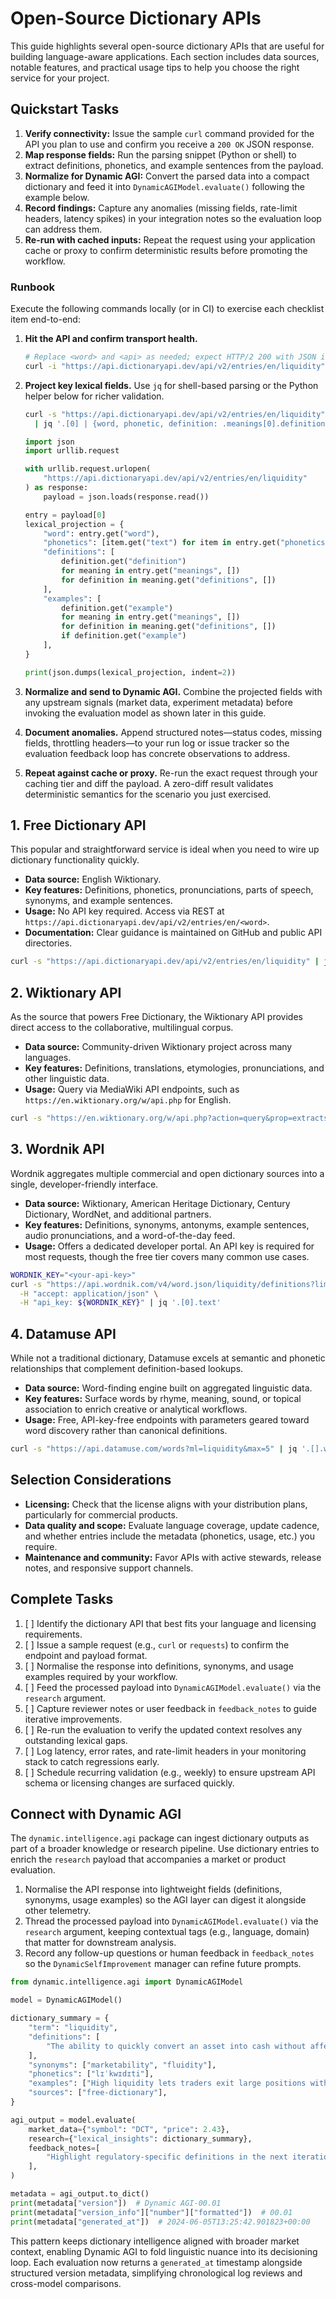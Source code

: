 # Open-Source Dictionary APIs

This guide highlights several open-source dictionary APIs that are useful for
building language-aware applications. Each section includes data sources,
notable features, and practical usage tips to help you choose the right service
for your project.

## Quickstart Tasks

1. **Verify connectivity:** Issue the sample `curl` command provided for the API
   you plan to use and confirm you receive a `200 OK` JSON response.
2. **Map response fields:** Run the parsing snippet (Python or shell) to extract
   definitions, phonetics, and example sentences from the payload.
3. **Normalize for Dynamic AGI:** Convert the parsed data into a compact
   dictionary and feed it into `DynamicAGIModel.evaluate()` following the
   example below.
4. **Record findings:** Capture any anomalies (missing fields, rate-limit
   headers, latency spikes) in your integration notes so the evaluation loop can
   address them.
5. **Re-run with cached inputs:** Repeat the request using your application
   cache or proxy to confirm deterministic results before promoting the
   workflow.

### Runbook

Execute the following commands locally (or in CI) to exercise each checklist
item end-to-end:

1. **Hit the API and confirm transport health.**

   ```bash
   # Replace <word> and <api> as needed; expect HTTP/2 200 with JSON in the body.
   curl -i "https://api.dictionaryapi.dev/api/v2/entries/en/liquidity" | head -n 5
   ```

2. **Project key lexical fields.** Use `jq` for shell-based parsing or the
   Python helper below for richer validation.

   ```bash
   curl -s "https://api.dictionaryapi.dev/api/v2/entries/en/liquidity" \
     | jq '.[0] | {word, phonetic, definition: .meanings[0].definitions[0].definition}'
   ```

   ```python
   import json
   import urllib.request

   with urllib.request.urlopen(
       "https://api.dictionaryapi.dev/api/v2/entries/en/liquidity"
   ) as response:
       payload = json.loads(response.read())

   entry = payload[0]
   lexical_projection = {
       "word": entry.get("word"),
       "phonetics": [item.get("text") for item in entry.get("phonetics", []) if item.get("text")],
       "definitions": [
           definition.get("definition")
           for meaning in entry.get("meanings", [])
           for definition in meaning.get("definitions", [])
       ],
       "examples": [
           definition.get("example")
           for meaning in entry.get("meanings", [])
           for definition in meaning.get("definitions", [])
           if definition.get("example")
       ],
   }

   print(json.dumps(lexical_projection, indent=2))
   ```

3. **Normalize and send to Dynamic AGI.** Combine the projected fields with any
   upstream signals (market data, experiment metadata) before invoking the
   evaluation model as shown later in this guide.

4. **Document anomalies.** Append structured notes—status codes, missing fields,
   throttling headers—to your run log or issue tracker so the evaluation
   feedback loop has concrete observations to address.

5. **Repeat against cache or proxy.** Re-run the exact request through your
   caching tier and diff the payload. A zero-diff result validates deterministic
   semantics for the scenario you just exercised.

## 1. Free Dictionary API

This popular and straightforward service is ideal when you need to wire up
dictionary functionality quickly.

- **Data source:** English Wiktionary.
- **Key features:** Definitions, phonetics, pronunciations, parts of speech,
  synonyms, and example sentences.
- **Usage:** No API key required. Access via REST at
  `https://api.dictionaryapi.dev/api/v2/entries/en/<word>`.
- **Documentation:** Clear guidance is maintained on GitHub and public API
  directories.

```bash
curl -s "https://api.dictionaryapi.dev/api/v2/entries/en/liquidity" | jq '.[0].meanings[0].definitions[0].definition'
```

## 2. Wiktionary API

As the source that powers Free Dictionary, the Wiktionary API provides direct
access to the collaborative, multilingual corpus.

- **Data source:** Community-driven Wiktionary project across many languages.
- **Key features:** Definitions, translations, etymologies, pronunciations, and
  other linguistic data.
- **Usage:** Query via MediaWiki API endpoints, such as
  `https://en.wiktionary.org/w/api.php` for English.

```bash
curl -s "https://en.wiktionary.org/w/api.php?action=query&prop=extracts&format=json&titles=liquidity" | jq '.query.pages[] | .title, .extract'
```

## 3. Wordnik API

Wordnik aggregates multiple commercial and open dictionary sources into a
single, developer-friendly interface.

- **Data source:** Wiktionary, American Heritage Dictionary, Century Dictionary,
  WordNet, and additional partners.
- **Key features:** Definitions, synonyms, antonyms, example sentences, audio
  pronunciations, and a word-of-the-day feed.
- **Usage:** Offers a dedicated developer portal. An API key is required for
  most requests, though the free tier covers many common use cases.

```bash
WORDNIK_KEY="<your-api-key>"
curl -s "https://api.wordnik.com/v4/word.json/liquidity/definitions?limit=1&includeRelated=false&sourceDictionaries=ahd" \
  -H "accept: application/json" \
  -H "api_key: ${WORDNIK_KEY}" | jq '.[0].text'
```

## 4. Datamuse API

While not a traditional dictionary, Datamuse excels at semantic and phonetic
relationships that complement definition-based lookups.

- **Data source:** Word-finding engine built on aggregated linguistic data.
- **Key features:** Surface words by rhyme, meaning, sound, or topical
  association to enrich creative or analytical workflows.
- **Usage:** Free, API-key-free endpoints with parameters geared toward word
  discovery rather than canonical definitions.

```bash
curl -s "https://api.datamuse.com/words?ml=liquidity&max=5" | jq '.[].word'
```

## Selection Considerations

- **Licensing:** Check that the license aligns with your distribution plans,
  particularly for commercial products.
- **Data quality and scope:** Evaluate language coverage, update cadence, and
  whether entries include the metadata (phonetics, usage, etc.) you require.
- **Maintenance and community:** Favor APIs with active stewards, release notes,
  and responsive support channels.

## Complete Tasks

1. [ ] Identify the dictionary API that best fits your language and licensing
       requirements.
2. [ ] Issue a sample request (e.g., `curl` or `requests`) to confirm the
       endpoint and payload format.
3. [ ] Normalise the response into definitions, synonyms, and usage examples
       required by your workflow.
4. [ ] Feed the processed payload into `DynamicAGIModel.evaluate()` via the
       `research` argument.
5. [ ] Capture reviewer notes or user feedback in `feedback_notes` to guide
       iterative improvements.
6. [ ] Re-run the evaluation to verify the updated context resolves any
       outstanding lexical gaps.
7. [ ] Log latency, error rates, and rate-limit headers in your monitoring stack
       to catch regressions early.
8. [ ] Schedule recurring validation (e.g., weekly) to ensure upstream API
       schema or licensing changes are surfaced quickly.

## Connect with Dynamic AGI

The `dynamic.intelligence.agi` package can ingest dictionary outputs as part of a broader
knowledge or research pipeline. Use dictionary entries to enrich the `research`
payload that accompanies a market or product evaluation.

1. Normalise the API response into lightweight fields (definitions, synonyms,
   usage examples) so the AGI layer can digest it alongside other telemetry.
2. Thread the processed payload into `DynamicAGIModel.evaluate()` via the
   `research` argument, keeping contextual tags (e.g., language, domain) that
   matter for downstream analysis.
3. Record any follow-up questions or human feedback in `feedback_notes` so the
   `DynamicSelfImprovement` manager can refine future prompts.

```python
from dynamic.intelligence.agi import DynamicAGIModel

model = DynamicAGIModel()

dictionary_summary = {
    "term": "liquidity",
    "definitions": [
        "The ability to quickly convert an asset into cash without affecting the price."
    ],
    "synonyms": ["marketability", "fluidity"],
    "phonetics": ["lɪˈkwɪdɪti"],
    "examples": ["High liquidity lets traders exit large positions without moving the market."],
    "sources": ["free-dictionary"],
}

agi_output = model.evaluate(
    market_data={"symbol": "DCT", "price": 2.43},
    research={"lexical_insights": dictionary_summary},
    feedback_notes=[
        "Highlight regulatory-specific definitions in the next iteration."
    ],
)

metadata = agi_output.to_dict()
print(metadata["version"])  # Dynamic AGI-00.01
print(metadata["version_info"]["number"]["formatted"])  # 00.01
print(metadata["generated_at"])  # 2024-06-05T13:25:42.901823+00:00
```

This pattern keeps dictionary intelligence aligned with broader market context,
enabling Dynamic AGI to fold linguistic nuance into its decisioning loop. Each
evaluation now returns a `generated_at` timestamp alongside structured version
metadata, simplifying chronological log reviews and cross-model comparisons.
